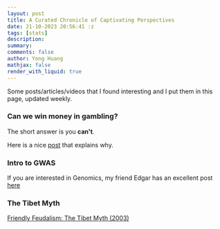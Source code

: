 ```yaml
---
layout: post
title: A Curated Chronicle of Captivating Perspectives
date: 21-10-2023 20:56:41 :z
tags: [stats]
description:
summary:
comments: false
author: Yong Huang
mathjax: false
render_with_liquid: true
---
```


Some posts/articles/videos that I found interesting and I put them in this page, updated weekly.

### Can we win money in gambling? 

The short answer is you **can't**. 

Here is a nice [post](https://sites.pitt.edu/~jdnorton/teaching/paradox/chapters/probability_from_independence/probability_from_independence.html) that explains why.

### Intro to GWAS

If you are interested in Genomics, my friend Edgar has an excellent post [here](https://emarro.github.io/posts/ml-in-bio/)

### The Tibet Myth

[Friendly Feudalism: The Tibet Myth (2003)](https://redsails.org/friendly-feudalism/)








